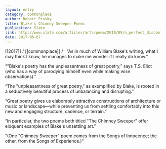 ```yaml
---
layout: entry
category: commonplace
author: Robert Pinsky
title: Blake's Chimney Sweeper Poems
publication: Slate
link: http://www.slate.com/articles/arts/poem/2010/09/a_perfect_discomfit.html
date: 2017-05-07
---
```


[[2017]] / [[commonplace]] / 
 
“As in much of William Blake's writing, what I may think I know, he manages to make me wonder if I really do know.”

“"Blake's poetry has the unpleasantness of great poetry," says T.S. Eliot (who has a way of parodying himself even while making wise observations).”

“The "unpleasantness of great poetry," as exemplified by Blake, is rooted in a seductively beautiful process of unbalancing and disrupting.”

“Great poetry gives us elaborately attractive constructions of architecture or music or landscape—while preventing us from settling comfortably into this new and engaging structure, cadence, or terrain.”

“In particular, the two poems both titled "The Chimney Sweeper" offer eloquent examples of Blake's unsettling art.”

“(One "Chimney Sweeper" poem comes from the Songs of Innocence; the other, from the Songs of Experience.)”

